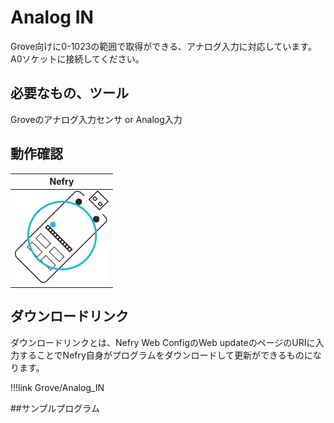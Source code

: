 # Analog IN

<!-- プログラムの内容を記載してください。  -->
Grove向けに0-1023の範囲で取得ができる、アナログ入力に対応しています。  
A0ソケットに接続してください。

## 必要なもの、ツール

<!-- 表 -->
Groveのアナログ入力センサ or Analog入力

## 動作確認

|Nefry|
|:---:|
|![NefryOK](../../img/ic/nefry-ok.png)|

## ダウンロードリンク

ダウンロードリンクとは、Nefry Web ConfigのWeb updateのページのURIに入力することでNefry自身がプログラムをダウンロードして更新ができるものになります。

!!!link
	Grove/Analog_IN


##サンプルプログラム

<!-- 接続例があればなおよい -->

<!-- master以下の部分を変更してください。 -->
<script src="http://gist-it.appspot.com/github/Nefry-Community/ProgramMaster/blob/gh-pages/Grove/Analog_IN/Analog_IN.ino">
</script>


